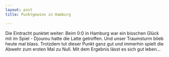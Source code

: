 ```yaml
---
layout: post
title: Punktgewinn in Hamburg

---
```


Die Eintracht punktet weiter: Beim 0:0 in Hamburg war ein bisschen Glück mit im Spiel - Djourou hatte die Latte getroffen. Und unser Traumsturm blieb heute mal blass. Trotzdem tut dieser Punkt ganz gut und immerhin spielt die Abwehr zum ersten Mal zu Null. Mit dem Ergebnis lässt es sich gut leben...


